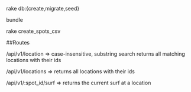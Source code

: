 
rake db:{create,migrate,seed}

bundle

rake create_spots_csv

##Routes

/api/v1/location => case-insensitive, substring search returns all matching locations with their ids

/api/v1/locations => returns all locations with their ids

/api/v1/:spot_id/surf => returns the current surf at a location
